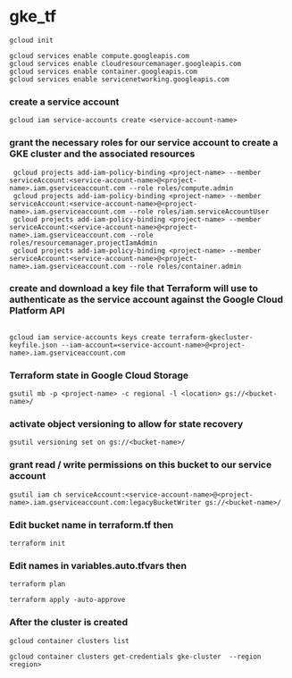 # gke_tf


```
gcloud init
```

``` 
gcloud services enable compute.googleapis.com
gcloud services enable cloudresourcemanager.googleapis.com
gcloud services enable container.googleapis.com
gcloud services enable servicenetworking.googleapis.com
```

### create a service account

``` 
gcloud iam service-accounts create <service-account-name>
```

### grant the necessary roles for our service account to create a GKE cluster and the associated resources

```
 gcloud projects add-iam-policy-binding <project-name> --member serviceAccount:<service-account-name>@<project-name>.iam.gserviceaccount.com --role roles/compute.admin
 gcloud projects add-iam-policy-binding <project-name> --member serviceAccount:<service-account-name>@<project-name>.iam.gserviceaccount.com --role roles/iam.serviceAccountUser
 gcloud projects add-iam-policy-binding <project-name> --member serviceAccount:<service-account-name>@<project-name>.iam.gserviceaccount.com --role roles/resourcemanager.projectIamAdmin
 gcloud projects add-iam-policy-binding <project-name> --member serviceAccount:<service-account-name>@<project-name>.iam.gserviceaccount.com --role roles/container.admin
```
 

### create and download a key file that Terraform will use to authenticate as the service account against the Google Cloud Platform API

```

gcloud iam service-accounts keys create terraform-gkecluster-keyfile.json --iam-account=<service-account-name>@<project-name>.iam.gserviceaccount.com
```

### Terraform state in Google Cloud Storage

```
gsutil mb -p <project-name> -c regional -l <location> gs://<bucket-name>/
```

### activate object versioning to allow for state recovery

```
gsutil versioning set on gs://<bucket-name>/
```

###  grant read / write permissions on this bucket to our service account

```
gsutil iam ch serviceAccount:<service-account-name>@<project-name>.iam.gserviceaccount.com:legacyBucketWriter gs://<bucket-name>/
```

### Edit bucket name in terraform.tf then 

```
terraform init
```

### Edit names in variables.auto.tfvars then 

```
terraform plan
```

```
terraform apply -auto-approve
```

### After the cluster is created 

```
gcloud container clusters list
```

```
gcloud container clusters get-credentials gke-cluster  --region <region>
```
